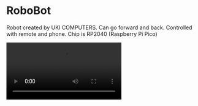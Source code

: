 # RoboBot
Robot created by UKI COMPUTERS. Can go forward and back. Controlled with remote and phone. Chip is RP2040 (Raspberry Pi Pico)

<video src="https://github.com/ukicomputers/RoboBot/blob/main/content/XRecorder_Edited_08032022_154700.mp4?raw=true"/>
